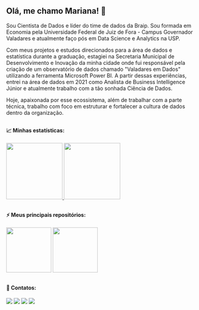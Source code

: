 ## Olá, me chamo Mariana! :cherry_blossom:

Sou Cientista de Dados e líder do time de dados da Braip. Sou formada em Economia pela Universidade Federal de Juiz de Fora - Campus Governador Valadares e atualmente faço pós em Data Science e Analytics na USP. 

Com meus projetos e estudos direcionados para a área de dados e estatística durante a graduação, estagiei na Secretaria Municipal de Desenvolvimento e Inovação da minha cidade onde fui responsável pela criação de um observatório de dados chamado "Valadares em Dados" utilizando a ferramenta Microsoft Power BI. A partir dessas experiências, entrei na área de dados em 2021 como Analista de Business Intelligence Júnior e atualmente trabalho com a tão sonhada Ciência de Dados. 

Hoje, apaixonada por esse ecossistema, além de trabalhar com a parte técnica, trabalho com foco em estruturar e fortalecer a cultura de dados dentro da organização.
##

#### 📈 Minhas estatísticas:
<div>
<a href="https://github.com/maricae">
  <img height="150em" src="https://github-readme-stats.vercel.app/api?username=maricae&show_icons=true&count_private=true&theme=panda"/>
  <img height="150em" src="https://github-readme-stats.vercel.app/api/top-langs/?username=maricae&layout=compact&langs_count=8&theme=panda"/>
</a>
</div>

## 
  
#### ⚡ Meus principais repositórios:
<a href="https://github.com/maricae/Clustering-R">
  <img height="120em" src="https://github-readme-stats.vercel.app/api/pin/?username=maricae&repo=Clustering-R&theme=panda" /></a>

<a href="https://github.com/karinnecristina/Engenharia_de_Dados">
  <img height="120em" src="https://github-readme-stats.vercel.app/api/pin/?username=maricae&repo=Data_ingestion_R&theme=panda" /></a>

##

#### 📲 Contatos:
<div>
  <a href="https://www.linkedin.com/in/mariana-caetano-vidal/" target="_blank">
    <img src="https://img.shields.io/badge/-LinkedIn-%230077B5?style=for-the-badge&logo=linkedin&logoColor=white" target="_blank"></a>
  <a href="https://medium.com/@maricae26" target="_blank">
    <img src="https://img.shields.io/badge/Medium-12100E?style=for-the-badge&logo=medium&logoColor=white" target="_blank"></a>
  <a href="https://www.kaggle.com/marianacaetano" target="_blank">
    <img src="https://img.shields.io/badge/Kaggle-20BEFF?style=for-the-badge&logo=Kaggle&logoColor=white" target="_blank"></a> 
  <a href="https://public.tableau.com/app/profile/mariana.caetano.vidal2657/vizzes" target="_blank">
    <img src="https://img.shields.io/badge/Tableau-E97627?style=for-the-badge&logo=Tableau&logoColor=white" target="_blank"></a> 
</div> 
